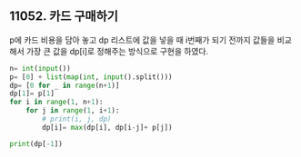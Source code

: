 ## 11052. 카드 구매하기

p에 카드 비용을 담아 놓고 dp 리스트에 값을 넣을 때 i번째가 되기 전까지 값들을 비교해서 가장 큰 값을 dp[i]로 정해주는 방식으로 구현을 하였다.

```python
n= int(input())
p= [0] + list(map(int, input().split()))
dp= [0 for _ in range(n+1)]
dp[1]= p[1]
for i in range(1, n+1):
    for j in range(1, i+1):
        # print(i, j, dp)
        dp[i]= max(dp[i], dp[i-j]+ p[j])

print(dp[-1])
```

